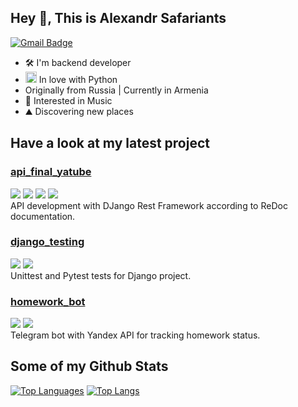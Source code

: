 ## Hey 👋, This is Alexandr Safariants

[![Gmail Badge](https://img.shields.io/badge/-safariantc.aa@gmail.com-c14438?style=flat&logo=Gmail&logoColor=white&link=mailto:safariantc.aa@gmail.com)](mailto:safariantc.aa@gmail.com)<p align='left'>
 

- 🛠 I'm backend developer
- <a href="https://www.python.org/" target="_blank" rel="noreferrer"><img src="https://raw.githubusercontent.com/danielcranney/readme-generator/main/public/icons/skills/python-colored.svg" width="18" height="18" alt="Python" /></a> In love with Python 
- Originally from Russia | Currently in Armenia
- 🎹 Interested in Music
- ⛰ Discovering new places

## Have a look at my latest project
### [api_final_yatube](https://github.com/Alexandr-Safariantc/api_final_yatube)
![](https://img.shields.io/badge/Django-3.2.16-blue) ![](https://img.shields.io/badge/DRF-3.12.4-blue) ![](https://img.shields.io/badge/Pytest-6.2.4-blue) ![](https://img.shields.io/badge/Djoser-2.2.2-blue) <br>
API development with DJango Rest Framework according to ReDoc documentation. 

### [django_testing](https://github.com/Alexandr-Safariantc/django_testing)
![](https://img.shields.io/badge/Django-3.2.15-blue) ![](https://img.shields.io/badge/Pytest-7.1.3-blue) <br>
Unittest and Pytest tests for Django project. 


### [homework_bot](https://github.com/Alexandr-Safariantc/homework_bot)
![](https://img.shields.io/badge/Python_telegram_bot-13.7-blue) ![](https://img.shields.io/badge/Pytest-6.2.5-blue) <br>
Telegram bot with Yandex API for tracking homework status. 


## Some of my Github Stats

<a href="https://github.com/Alexandr-Safariantc" align="left"><img src="https://github-readme-stats.vercel.app/api/top-langs/?username=Alexandr-Safariantc&langs_count=10&title_color=0891b2&text_color=ffffff&icon_color=0891b2&bg_color=1c1917&hide_border=true&locale=en&custom_title=Top%20%Languages" alt="Top Languages" /></a>
[![Top Langs](https://github-readme-stats.vercel.app/api/top-langs/?username=Alexandr-Safariantc&layout=compact)](https://github.com/Alexandr-Safariantc/github-readme-stats)
